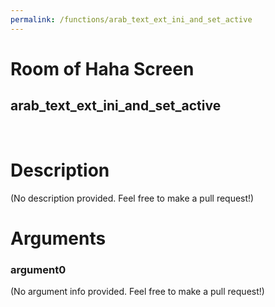 ```yaml
---
permalink: /functions/arab_text_ext_ini_and_set_active
---
```

# Room of Haha Screen  
## arab_text_ext_ini_and_set_active  
&nbsp;  
# Description  
(No description provided. Feel free to make a pull request!) 
&nbsp;  
# Arguments
### argument0
(No argument info provided. Feel free to make a pull request!)
&nbsp;  


